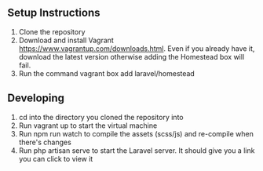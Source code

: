 
## Setup Instructions

1. Clone the repository
2. Download and install Vagrant https://www.vagrantup.com/downloads.html. Even if you already have it, download the latest version otherwise adding the Homestead box will fail.
3. Run the command vagrant box add laravel/homestead

## Developing
1. cd into the directory you cloned the repository into
2. Run vagrant up to start the virtual machine
3. Run npm run watch to compile the assets (scss/js) and re-compile when there's changes
4. Run php artisan serve to start the Laravel server. It should give you a link you can click to view it
